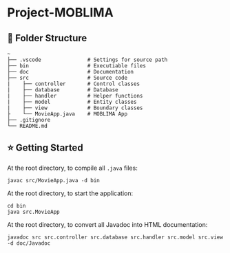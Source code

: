 # Project-MOBLIMA

## 📁 Folder Structure
```
~
├── .vscode               # Settings for source path
├── bin                   # Executiable files
├── doc                   # Documentation
├── src                   # Source code
|    ├── controller       # Control classes
|    ├── database         # Database 
|    ├── handler          # Helper functions
|    ├── model            # Entity classes
|    ├── view             # Boundary classes
├    └── MovieApp.java    # MOBLIMA App
├── .gitignore
└── README.md
```

## ⭐ Getting Started
At the root directory, to compile all ```.java``` files:
```
javac src/MovieApp.java -d bin
```

At the root directory, to start the application:
```
cd bin
java src.MovieApp
```

At the root directory, to convert all Javadoc into HTML documentation:
```
javadoc src src.controller src.database src.handler src.model src.view -d doc/Javadoc
```


